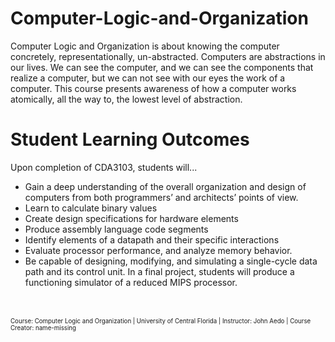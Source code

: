# Computer-Logic-and-Organization
Computer Logic and Organization is about knowing the computer concretely, representationally, un-abstracted. Computers are abstractions in our lives. We can see the computer, and we can see the components that realize a computer, but we can not see with our eyes the work of a computer. This course presents awareness of how a computer works atomically, all the way to, the lowest level of abstraction.

# Student Learning Outcomes
Upon completion of CDA3103, students will...

- Gain a deep understanding of the overall organization and design of computers from both programmers’ and architects’ points of view.
- Learn to calculate binary values
- Create design specifications for hardware elements
- Produce assembly language code segments
- Identify elements of a datapath and their specific interactions
- Evaluate processor performance, and analyze memory behavior.
- Be capable of designing, modifying, and simulating a single-cycle data path and its control unit. In a final project, students will produce a functioning simulator of a reduced MIPS processor.
<br />
<br />
<sup><sub>Course: Computer Logic and Organization | University of Central Florida | Instructor: John Aedo | Course Creator: name-missing</sub></sup>
<br />
<br />

